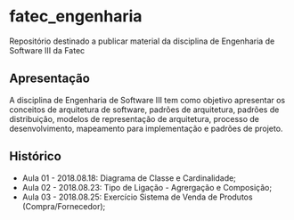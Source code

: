 # fatec_engenharia

 Repositório destinado a publicar material da disciplina de Engenharia de Software III da Fatec

## Apresentação

A disciplina de Engenharia de Software III tem como objetivo apresentar os conceitos de arquitetura de software, padrões de arquitetura, padrões de distribuição, modelos de representação de arquitetura, processo de desenvolvimento, mapeamento para implementação e padrões de projeto.

## Histórico

- Aula 01 - 2018.08.18: Diagrama de Classe e Cardinalidade;
- Aula 02 - 2018.08.23: Tipo de Ligação - Agrergação e Composição;
- Aula 03 - 2018.08.25: Exercício Sistema de Venda de Produtos (Compra/Fornecedor);
